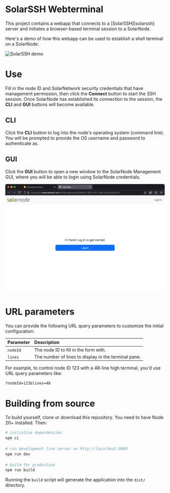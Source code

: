 # SolarSSH Webterminal

This project contains a webapp that connects to a [SolarSSH][solarssh] server and initiates a
browser-based terminal session to a SolarNode.

Here's a demo of how this webapp can be used to establish a shell terminal on a SolarNode:

<img alt="SolarSSH demo" src="docs/solarssh-demo@2x.gif" width="1000">

# Use

Fill in the node ID and SolarNetwork security credentials that have management permission,
then click the **Connect** button to start the SSH session. Once SolarNode has established
its connection to the session, the **CLI** and **GUI** buttons will become available.

## CLI

Click the **CLI** button to log into the node's operating system (command line). You will
be prompted to provide the OS username and password to authenticate as.

## GUI

Click the **GUI** button to open a new window to the SolarNode Management GUI, where you
will be able to login using SolarNode credentials.

<img alt="SolarNode management UI through SolarSSH HTTP proxy" src="docs/solarssh-web-proxy@2x.png" width="1015">

# URL parameters

You can provide the following URL query parameters to customize the initial configuration:

| Parameter | Description                                          |
| :-------- | :--------------------------------------------------- |
| `nodeId`  | The node ID to fill in the form with.                |
| `lines`   | The number of lines to display in the terminal pane. |

For example, to control node ID 123 with a 48-line high terminal, you'd use URL query parameters like:

```
?nodeId=123&lines=48
```

# Building from source

To build yourself, clone or download this repository. You need to have
Node 20+ installed. Then:

```sh
# initialize dependencies
npm ci

# run development live server on http://localhost:8080
npm run dev

# build for production
npm run build
```

Running the `build` script will generate the application into the `dist/` directory.

[npm]: https://www.npmjs.com/
